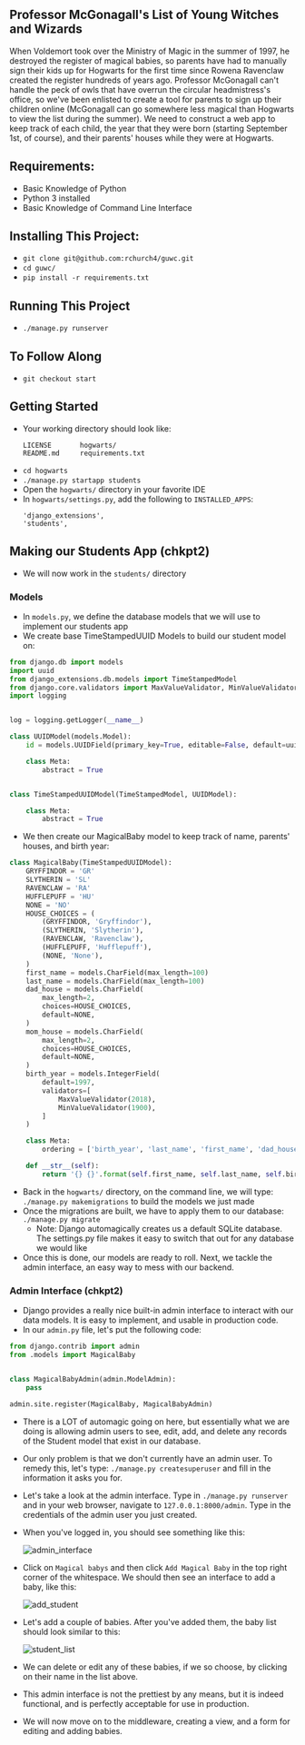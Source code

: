 ## Professor McGonagall's List of Young Witches and Wizards
When Voldemort took over the Ministry of Magic in the summer of 1997, he
destroyed the register of magical babies, so parents have had to
manually sign their kids up for Hogwarts for the first time since
Rowena Ravenclaw created the register hundreds of years ago. Professor
McGonagall can't handle the peck of owls that have overrun the
circular headmistress's office, so we've been enlisted to create a
tool for parents to sign up their children online (McGonagall can go
somewhere less magical than Hogwarts to view the list during the summer).
We need to construct a web app to keep track of each child, the year that
they were born (starting September 1st, of course), and their parents'
houses while they were at Hogwarts.

## Requirements:
* Basic Knowledge of Python
* Python 3 installed
* Basic Knowledge of Command Line Interface

## Installing This Project:
* `git clone git@github.com:rchurch4/guwc.git`
* `cd guwc/`
* `pip install -r requirements.txt`

## Running This Project
* `./manage.py runserver`

## To Follow Along
* `git checkout start`

## Getting Started
* Your working directory should look like:
  ```
  LICENSE		hogwarts/
  README.md		requirements.txt
  ```
* `cd hogwarts`
* `./manage.py startapp students`
* Open the `hogwarts/` directory in your favorite IDE
* In `hogwarts/settings.py`, add the following to `INSTALLED_APPS`:
  ```
  'django_extensions',
  'students',
  ```

## Making our Students App (chkpt2)
* We will now work in the `students/` directory

### Models
* In `models.py`, we define the database models that we will use to
implement our students app
* We create base TimeStampedUUID Models to build our student model on:
```python
from django.db import models
import uuid
from django_extensions.db.models import TimeStampedModel
from django.core.validators import MaxValueValidator, MinValueValidator
import logging


log = logging.getLogger(__name__)

class UUIDModel(models.Model):
    id = models.UUIDField(primary_key=True, editable=False, default=uuid.uuid4)

    class Meta:
        abstract = True


class TimeStampedUUIDModel(TimeStampedModel, UUIDModel):

    class Meta:
        abstract = True
```

* We then create our MagicalBaby model to keep track of name, parents' houses, and birth year:

```python
class MagicalBaby(TimeStampedUUIDModel):
    GRYFFINDOR = 'GR'
    SLYTHERIN = 'SL'
    RAVENCLAW = 'RA'
    HUFFLEPUFF = 'HU'
    NONE = 'NO'
    HOUSE_CHOICES = (
        (GRYFFINDOR, 'Gryffindor'),
        (SLYTHERIN, 'Slytherin'),
        (RAVENCLAW, 'Ravenclaw'),
        (HUFFLEPUFF, 'Hufflepuff'),
        (NONE, 'None'),
    )
    first_name = models.CharField(max_length=100)
    last_name = models.CharField(max_length=100)
    dad_house = models.CharField(
        max_length=2,
        choices=HOUSE_CHOICES,
        default=NONE,
    )
    mom_house = models.CharField(
        max_length=2,
        choices=HOUSE_CHOICES,
        default=NONE,
    )
    birth_year = models.IntegerField(
        default=1997,
        validators=[
            MaxValueValidator(2018),
            MinValueValidator(1900),
        ]
    )

    class Meta:
        ordering = ['birth_year', 'last_name', 'first_name', 'dad_house', 'mom_house']

    def __str__(self):
        return '{} {}'.format(self.first_name, self.last_name, self.birth_year, self.dad_house, self.mom_house)
```

* Back in the `hogwarts/` directory, on the command line, we will type:
`./manage.py makemigrations` to build the models we just made
* Once the migrations are built, we have to apply them to our database:
`./manage.py migrate`
    * Note: Django automagically creates us a default SQLite database.
    The settings.py file makes it easy to switch that out for any
    database we would like
* Once this is done, our models are ready to roll.  Next, we tackle the
admin interface, an easy way to mess with our backend.

### Admin Interface (chkpt2)
* Django provides a really nice built-in admin interface to interact
with our data models.  It is easy to implement, and usable in production
code.
* In our `admin.py` file, let's put the following code:
```python
from django.contrib import admin
from .models import MagicalBaby


class MagicalBabyAdmin(admin.ModelAdmin):
    pass

admin.site.register(MagicalBaby, MagicalBabyAdmin)
```

* There is a LOT of automagic going on here, but essentially what we
are doing is allowing admin users to see, edit, add, and delete any
records of the Student model that exist in our database.
* Our only problem is that we don't currently have an admin user.
To remedy this, let's type: `./manage.py createsuperuser` and fill in
the information it asks you for.
* Let's take a look at the admin interface. Type in
`./manage.py runserver` and in your web browser, navigate to
`127.0.0.1:8000/admin`. Type in the credentials of the admin user
you just created.
* When you've logged in, you should see something like this:

    ![admin_interface]
* Click on `Magical babys` and then click `Add Magical Baby` in the top right
corner of the whitespace.  We should then see an interface to add a
baby, like this:

    ![add_student]

* Let's add a couple of babies.  After you've added them, the
baby list should look similar to this:

    ![student_list]

* We can delete or edit any of these babies, if we so choose, by
clicking on their name in the list above.

* This admin interface is not the prettiest by any means, but it is
indeed functional, and is perfectly acceptable for use in production.

* We will now move on to the middleware, creating a view, and a form for
editing and adding babies.

[admin_interface]: images/admin_interface.png
[add_student]: images/add_student.png
[student_list]: images/student_list.png


